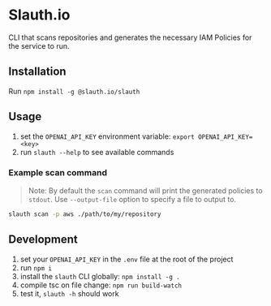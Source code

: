 # Slauth.io

CLI that scans repositories and generates the necessary IAM Policies for the service to run.

## Installation

Run `npm install -g @slauth.io/slauth`

## Usage

1. set the `OPENAI_API_KEY` environment variable: `export OPENAI_API_KEY=<key>`
2. run `slauth --help` to see available commands

### Example scan command

> Note: By default the `scan` command will print the generated policies to `stdout`. Use `--output-file` option to specify a file to output to.

```bash
slauth scan -p aws ./path/to/my/repository
```

## Development

1. set your `OPENAI_API_KEY` in the `.env` file at the root of the project
2. run `npm i`
3. install the `slauth` CLI globally: `npm install -g .`
4. compile tsc on file change: `npm run build-watch`
5. test it, `slauth -h` should work
